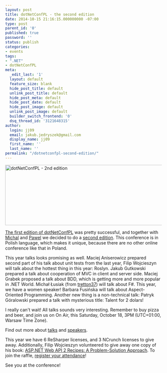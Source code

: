```yaml
---
layout: post
title: dotNetConfPL - the second edition
date: 2014-10-15 21:16:15.000000000 -07:00
type: post
parent_id: '0'
published: true
password: ''
status: publish
categories:
- events
tags:
- ".NET"
- dotNetConfPL
meta:
  _edit_last: '1'
  layout: default
  feature_size: blank
  hide_post_title: default
  unlink_post_title: default
  hide_post_meta: default
  hide_post_date: default
  hide_post_image: default
  unlink_post_image: default
  builder_switch_frontend: '0'
  dsq_thread_id: '3121648315'
author:
  login: jj09
  email: jakub.jedryszek@gmail.com
  display_name: jj09
  first_name: ''
  last_name: ''
permalink: "/dotnetconfpl-second-edition/"
---
```

<p><img class="aligncenter size-full wp-image-5721" src="{{ site.baseurl }}/assets/2014/10/dotNetConfPL-2nd.jpg" alt="dotNetConfPL - 2nd edition" width="920" height="194" /></p>
<p><a title="The Story of dotNetConfPL" href="http://jj09.net/the-story-of-dotnetconfpl/">The first edition of dotNetConfPL</a> was pretty successful, and together with <a href="http://mfranc.com">Michal</a> and <a href="http://pawel.sawicz.eu">Pawel</a> we decided to do a <a href="http://dotnetconf.pl/">second edition</a>. This conference is in Polish language, which makes it unique, because there are no other online conference like that in Poland.</p>
<p>This year talks looks promising as well. Maciej Aniserowicz prepared second part of his talk about unit tests from the last year, Filip Wojcieszyn will talk about the hottest thing in this year: Roslyn. Jakub Gutkowski prepared a talk about cooperation of MVC in client and server side. Maciej Grabek proposed a talk about BDD, which is getting more and more popular in .NET World. Michał Łusiak (from <a href="http://tretton37.com/">tretton37</a>) will talk about F#. This year, we have a women speaker! Barbara Fusińska will talk about Aspect-Oriented Programming. Another new thing is a non-technical talk: Patryk Góralowski prepared a talk with mysterious title: Talent for 2 dolars!</p>
<p>I really can't wait! All talks sounds very interesting. Remember to buy pizza and beer, and join us on On Air, this Saturday, October 18, 3PM (UTC+01:00, Warsaw Time Zone).</p>
<p>Find out more about <a href="http://dotnetconf.pl/Agenda">talks</a> and <a href="http://dotnetconf.pl/Speakers">speakers</a>.</p>
<p>This year we have 6 ReSharper licenses, and 3 NCrunch licenses to give away. Additionally, Filip Wojcieszyn volunteered to give away one copy of his book: <a href="https://amzn.to/40fHqHg">ASP.NET Web API 2 Recipes: A Problem-Solution Approach</a>. To join the raffle, <a href="https://www.eventbrite.com/e/dotnetconfpl-2014-tickets-13406279543">register your attendance</a>!</p>
<p>See you at the conference!</p>
